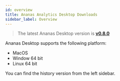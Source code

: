 ```yaml
---
id: overview 
title: Ananas Analytics Desktop Downloads
sidebar_label: Overview
---
```


> The latest Ananas Desktop version is [**v0.8.0**](v0.8.0)

Ananas Desktop supports the following platform:

- MacOS
- Window 64 bit
- Linux 64 bit

You can find the history version from the left sidebar.

